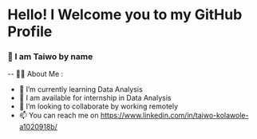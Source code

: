 
# Hello! I Welcome you to my GitHub Profile 

### 👋 I am Taiwo by name
--
👨‍💻 About Me :
 
 - 🌱 I’m currently learning Data Analysis
 - 🔭 I am available for internship in Data Analysis
 - 💞️ I’m looking to collaborate by working remotely
 - 📫 You can reach me on https://www.linkedin.com/in/taiwo-kolawole-a1020918b/

